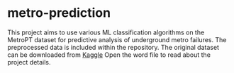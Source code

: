 # metro-prediction
This project aims to use various ML classification algorithms on the MetroPT dataset for predictive analysis of underground metro failures.
The preprocessed data is included within the repository. The original dataset can be downloaded from [Kaggle](https://archive.ics.uci.edu/dataset/791/metropt+3+dataset) 
Open the word file to read about the project details.
